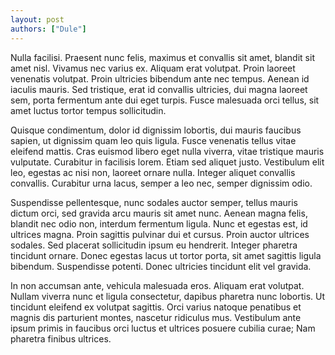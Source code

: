 ```yaml
---
layout: post
authors: ["Dule"]
---
```


Nulla facilisi. Praesent nunc felis, maximus et convallis sit amet, blandit sit amet nisl. Vivamus nec varius ex. Aliquam erat volutpat. Proin laoreet venenatis volutpat. Proin ultricies bibendum ante nec tempus. Aenean id iaculis mauris. Sed tristique, erat id convallis ultricies, dui magna laoreet sem, porta fermentum ante dui eget turpis. Fusce malesuada orci tellus, sit amet luctus tortor tempus sollicitudin.

Quisque condimentum, dolor id dignissim lobortis, dui mauris faucibus sapien, ut dignissim quam leo quis ligula. Fusce venenatis tellus vitae eleifend mattis. Cras euismod libero eget nulla viverra, vitae tristique mauris vulputate. Curabitur in facilisis lorem. Etiam sed aliquet justo. Vestibulum elit leo, egestas ac nisi non, laoreet ornare nulla. Integer aliquet convallis convallis. Curabitur urna lacus, semper a leo nec, semper dignissim odio.

Suspendisse pellentesque, nunc sodales auctor semper, tellus mauris dictum orci, sed gravida arcu mauris sit amet nunc. Aenean magna felis, blandit nec odio non, interdum fermentum ligula. Nunc et egestas est, id ultrices magna. Proin sagittis pulvinar dui et cursus. Proin auctor ultrices sodales. Sed placerat sollicitudin ipsum eu hendrerit. Integer pharetra tincidunt ornare. Donec egestas lacus ut tortor porta, sit amet sagittis ligula bibendum. Suspendisse potenti. Donec ultricies tincidunt elit vel gravida.

In non accumsan ante, vehicula malesuada eros. Aliquam erat volutpat. Nullam viverra nunc et ligula consectetur, dapibus pharetra nunc lobortis. Ut tincidunt eleifend ex volutpat sagittis. Orci varius natoque penatibus et magnis dis parturient montes, nascetur ridiculus mus. Vestibulum ante ipsum primis in faucibus orci luctus et ultrices posuere cubilia curae; Nam pharetra finibus ultrices.
